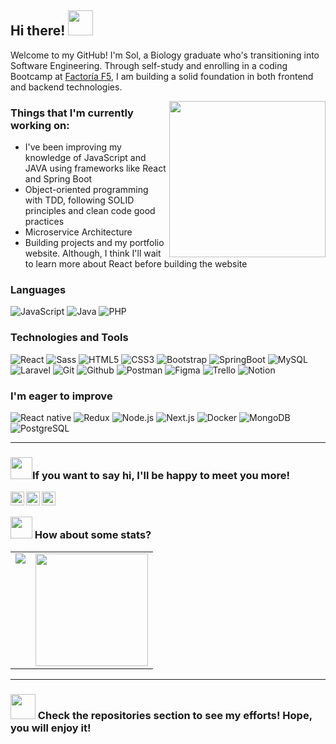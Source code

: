 ## Hi there! <img src="https://media.giphy.com/media/mGcNjsfWAjY5AEZNw6/giphy.gif" width="40">

Welcome to my GitHub! I'm Sol, a Biology graduate who's transitioning into Software Engineering. Through self-study and enrolling in a coding Bootcamp at [Factoría F5](https://factoriaf5.org/), I am building a solid foundation in both frontend and backend technologies.
<br>

<img align= "right" width= "250" src= "https://pa1.narvii.com/6580/8098c6e9207376889eeb0532d9f5a0723c4d73f5_hq.gif"/>
  
### Things that I'm currently working on:


- I've been improving my knowledge of JavaScript and JAVA using frameworks like React and Spring Boot
- Object-oriented programming with TDD, following SOLID principles and clean code good practices
- Microservice Architecture
- Building projects and my portfolio website. Although, I think I'll wait to learn more about React before building the website

### Languages

![JavaScript](https://img.shields.io/badge/-JavaScript-000000?style=flat&logo=javascript)
![Java](https://img.shields.io/badge/-Java-000000?style=flat&logo=java)
![PHP](https://img.shields.io/badge/-PHP-000000?style=flat&logo=php)

### Technologies and Tools

![React](https://img.shields.io/badge/-React-000000?style=flat&logo=react)
![Sass](https://img.shields.io/badge/-Sass-000000?style=flat&logo=sass)
![HTML5](https://img.shields.io/badge/-HTML5-000000?style=flat&logo=html5)
![CSS3](https://img.shields.io/badge/-CSS-000000?style=flat&logo=css3)
![Bootstrap](https://img.shields.io/badge/-Bootstrap-000000?style=flat&logo=bootstrap)
![SpringBoot](https://img.shields.io/badge/-SpringBoot-000000?style=flat&logo=springboot)
![MySQL](https://img.shields.io/badge/-MySQL-000000?style=flat&logo=mysql)
![Laravel](https://img.shields.io/badge/-Laravel-000000?style=flat&logo=laravel)
![Git](https://img.shields.io/badge/-Git-000000?style=flat&logo=git)
![Github](https://img.shields.io/badge/-Github-000000?style=flat&logo=github)
![Postman](https://img.shields.io/badge/-Postman-000000?style=flat&logo=postman)
![Figma](https://img.shields.io/badge/-Figma-000000?style=flat&logo=figma)
![Trello](https://img.shields.io/badge/-Trello-000000?style=flat&logo=trello)
![Notion](https://img.shields.io/badge/-Notion-000000?style=flat&logo=notion)


### I'm eager to improve

![React native](https://img.shields.io/badge/-ReactNative-000000?style=flat&logo=react)
![Redux](https://img.shields.io/badge/-Redux-000000?style=flat&logo=redux)
![Node.js](https://img.shields.io/badge/-Node.js-000000?style=flat&logo=node.js)
![Next.js](https://img.shields.io/badge/-Next.js-000000?style=flat&logo=next.js)
![Docker](https://img.shields.io/badge/-Docker-000000?style=flat&logo=docker)
![MongoDB](https://img.shields.io/badge/-MongoDB-000000?style=flat&logo=mongodb)
![PostgreSQL](https://img.shields.io/badge/-PostgreSQL-000000?style=flat&logo=postgresql)

---

### <img src="https://media.giphy.com/media/LnQjpWaON8nhr21vNW/giphy.gif" width="35">If you want to say hi, I'll be happy to meet you more!

<a href="https://www.linkedin.com/in/solturipe/">
  <img align="left" alt="Sol's Linkdein" width="22px" src="https://cdn.jsdelivr.net/npm/simple-icons@v3/icons/linkedin.svg" />
</a>
<a href="https://www.instagram.com/solturipe/">
  <img align="left" alt="Sol's Instagram" width="22px" src="https://cdn.jsdelivr.net/npm/simple-icons@v3/icons/instagram.svg" />
</a>
<a href="https://www.facebook.com/sol.turipe/">
  <img align="left" alt="Sol's Facebook" width="22px" src="https://cdn.jsdelivr.net/npm/simple-icons@v3/icons/facebook.svg" />
</a>
</br>

### <img src="https://media.giphy.com/media/WUlplcMpOCEmTGBtBW/giphy.gif" width="35"> How about some stats?

<table>
  <tr>
    <td valign="top"><img src="https://github-readme-stats.vercel.app/api/top-langs/?username=SolTuripe&theme=radical&card_width=450em)](https://github.com/SolTuripe/SolTuripe/github-readme-stats"/></td>
    <td valign="top"><img height="180em" src="https://github-readme-stats.vercel.app/api?username=SolTuripe&show_icons=true&hide_border=true&&count_private=true&include_all_commits=true&theme=radical&hide_stars=false" /></td>
  </tr>
</table>

---
### <img src="https://media.giphy.com/media/VgCDAzcKvsR6OM0uWg/giphy.gif" width="40"> Check the repositories section to see my efforts! Hope, you will enjoy it!
